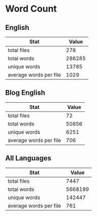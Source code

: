 # Word Count

## English

Stat | Value
---- | -----
total files | 278
total words | 286285
unique words | 13785
average words per file | 1029

## Blog English

Stat | Value
---- | -----
total files | 72
total words | 50856
unique words | 6251
average words per file | 706

## All Languages

Stat | Value
---- | -----
total files | 7447
total words | 5668189
unique words | 142447
average words per file | 761
